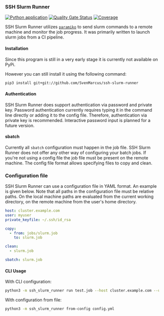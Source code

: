 ### SSH Slurm Runner

[![Python application](https://github.com/SvenMarcus/ssh-slurm-runner/actions/workflows/python-app.yml/badge.svg)](https://github.com/SvenMarcus/ssh-slurm-runner/actions/workflows/python-app.yml)
[![Quality Gate Status](https://sonarcloud.io/api/project_badges/measure?project=SvenMarcus_ssh-slurm-runner&metric=alert_status)](https://sonarcloud.io/dashboard?id=SvenMarcus_ssh-slurm-runner)
[![Coverage](https://sonarcloud.io/api/project_badges/measure?project=SvenMarcus_ssh-slurm-runner&metric=coverage)](https://sonarcloud.io/dashboard?id=SvenMarcus_ssh-slurm-runner)

SSH Slurm Runner utilizes [`paramiko`](http://www.paramiko.org) to send slurm commands to a remote machine and monitor the job progress. It was primarily written to launch slurm jobs from a CI pipeline.

#### Installation

Since this program is still in a very early stage it is currently not available on PyPi.

However you can still install it using the following command:

```bash
pip3 install git+git://github.com/SvenMarcus/ssh-slurm-runner 
```

#### Authentication

SSH Slurm Runner does support authentication via password and private key. Password authentication currently requires typing it in the command line directly or adding it to the config file. Therefore, authentication via private key is recommended. Interactive password input is planned for a future version.

#### sbatch

Currently all `sbatch` configuration must happen in the job file.
SSH Slurm Runner does not offer any other way of configuring your batch jobs.
If you're not using a config file the job file must be present on the remote machine.
The config file format allows specifying files to copy and clean.

### Configuration file

SSH Slurm Runner can use a configuration file in YAML format. An example is given below.
Note that all paths in the configuration file must be relative paths.
On the local machine paths are evaluated from the current working directory, on the remote machine from the user's home directory.

```yaml
host: cluster.example.com
user: myuser
private_keyfile: ~/.ssh/id_rsa

copy:
  - from: jobs/slurm.job
    to: slurm.job

clean:
  - slurm.job

sbatch: slurm.job
```


#### CLI Usage

With CLI configuration:

```bash
python3 -m ssh_slurm_runner run test.job --host cluster.example.com --user myuser --keyfile ~/.ssh/privatekeyfile
```

With configuration from file:
```bash
python3 -m ssh_slurm_runner from-config config.yml
```
